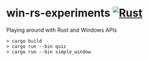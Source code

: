 # win-rs-experiments [![Rust](https://github.com/dgellow/win-rs-experiments/actions/workflows/main.yml/badge.svg)](https://github.com/dgellow/win-rs-experiments/actions/workflows/main.yml)

Playing around with Rust and Windows APIs

```
> cargo build
> cargo run --bin quiz
> cargo run --bin simple_window
```
